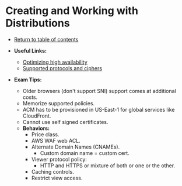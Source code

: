 # Creating and Working with Distributions

* [Return to table of contents](../../../README.md)

* **Useful Links:**
  * [Optimizing high availability](https://docs.aws.amazon.com/AmazonCloudFront/latest/DeveloperGuide/high_availability_origin_failover.html)
  * [Supported protocols and ciphers](https://docs.aws.amazon.com/AmazonCloudFront/latest/DeveloperGuide/secure-connections-supported-viewer-protocols-ciphers.html)

* **Exam Tips:**
  * Older browsers (don't support SNI) support comes at additional costs.
  * Memorize supported policies.
  * ACM has to be provisioned in US-East-1 for global services like CloudFront.
  * Cannot use self signed certificates.
  * **Behaviors:**
    * Price class.
    * AWS WAF web ACL.
    * Alternate Domain Names (CNAMEs).
      * Custom domain name = custom cert.
    * Viewer protocol policy:
      * HTTP and HTTPS or mixture of both or one or the other.
    * Caching controls.  
    * Restrict view access.
